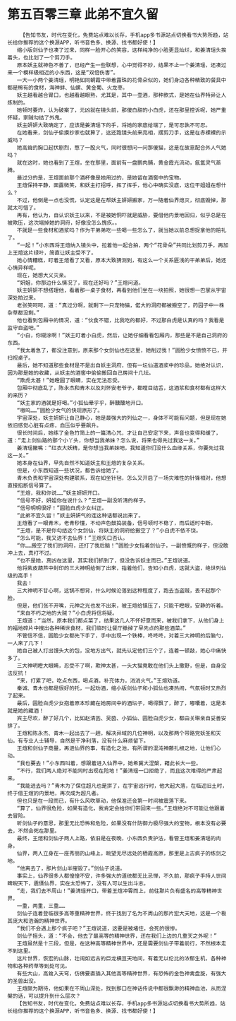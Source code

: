 # 第五百零三章 此弟不宜久留
        【告知书友，时代在变化，免费站点难以长存，手机app多书源站点切换看书大势所趋，站长给你推荐的这个换源APP，听书音色多、换源、找书都好使！】
       缩小版剑仙子也凑了过来，同样一脸开心的笑容，这样纯净的小脸更显灿烂，和姜清瑶头挨着头，也比划了一个剪刀手。
       原本妖主就神色不善了，已经产生一些联想，心中觉得不妙，结果不止一个姜清瑶，还凑过来一个模样极相近的小东西，这是“双倍伤害”。
       一大一小两个姜清瑶，明艳如同朝霞中带着露珠的花骨朵似的，她们身边各种精致的餐具中都是稀有的食材，海神蚌、仙螺、黄金葡、火龙枣。
       妖主越看越合胃口，也越看越眼熟，尤其是，其中一壶酒，那种款式，是她在仙界特异让人炼制的。
       她顿时要炸，认为破案了，元凶就在镜头前，那傻白甜的小白虎，还在那里控诉呢，她严重怀疑，家贼勾结了外鬼。
       妖主妍妍大致确定了，应该是姜清瑶下的手，将她的家底给端了，是可忍孰不可忍。
       在她看来，剑仙子偷摸抄家也就算了，这还跑镜头前来亮相，摆剪刀手，这是在赤裸裸的示威吗？
       她高耸的胸口起伏剧烈，憋了一股火气，同时很想问一问那傻猫，这是在故意配合外人气她吗？
       就在这时，她也看到了王煊，坐在那里，面前有一盘鹏肉脯，黄金霞光流动，氤氲灵气蒸腾。
       最过分的是，王煊面前那个酒杯像是她用过的，是她留在酒窖中的宝物。
       王煊保持平静，面露微笑，和妖主打招呼，挥了挥手，他心中确实没底，这位干姐姐在想什么？
       不过，他倒是一点也没慌，认定这是在帮妖主妍妍搬家，万一随着仙界熄灭，彻底毁掉，那就太可惜了。
       再有，他认为，自认识妖主以来，不是被她恫吓就是威胁，要借他内景地回归，似乎总是在被欺压，这次端掉她的洞府，好像没怎么愧疚。。
       不就是一些食材和酒浆吗？作为干弟弟吃一些喝一些怎么了，就当她以前总想捉拿他的赔礼了。
       “一起！”小东西将王煊纳入镜头中，拉着他一起合拍，两个“花骨朵”共同比划剪刀手，再加上王煊这片绿叶，简直让妖主受不了。
       她心情糟糕，盯着王煊看了又看，原本大致猜测到，有这么一个关系匪浅的干弟弟后，她还心情异样呢。
       现在，她想大义灭亲。
       “妍姐，你那边什么情况了，现在还好吗？”王煊问道。
       妖主妍妍不想搭理他，看着那一桌子食材，再看到他们坐在一块拍照，她很想一巴掌从宇宙深处拍过来。
       老张笑呵呵，道：“真过分啊，就剩下一只宠物猫，偌大的洞府都被搬空了，药园子中一株杂草都没剩。”
       他也看到包厢中的情况，道：“伙食不错，比我吃的都好，不过那白虎是认真的吗？我看是监守自盗吧。”
       “小白，你糊涂啊！”妖主盯着小白虎，然后，让她仔细看看包厢内，那些是不是自己洞府的东西。
       “我太着急了，都没注意到，原来那个女剑仙也在这里，她削过我！”圆脸少女愤愤不已，并扫视桌子。
       最后，她不知道那些食材是不是出自妖主洞府，但有一坛仙道酒浆中的珍品，她绝对认识，因为那是她的收藏，从妖主的酒窖中偷偷搬回自己房间十几坛。
       “欺虎太甚！”她瞪圆了眼睛，实在无法忍受。
       包厢中彻底乱了，陈永杰和青木以及刘怀安老爷子，都瞠目结舌，这酒浆和食材都有这样大的来历？
       “妖主家的酒就是好喝。”小狐仙晕乎乎，醉醺醺地开口。
       “嗷呜……”圆脸少女气的快现原形了。
       宇宙深处，妖主妍妍让自己静心，她是最强大的列仙之一，身体不可能有问题，但是现在她依旧感觉心脏有点疼，血压似乎要飙升。
       很长时间后，她练了金色竹简上的一篇清心咒，才让自己安定下来，声音也变得和缓了，道：“走上剑仙路的那个小丫头，你想当我弟妹？怎么说，将来也得先过我这一关。”
       姜清瑶撇嘴：“红衣大妖精，是你想当我弟妹吧，我知道你们没什么血缘关系，你要先过我这一关。”
       她本身在仙界，早先自然不知道妖主和王煊的复杂关系。
       但是，小东西知道一些状况，都告诉给她了。
       青木负责和宇宙深处构建联系，现在如坐针毡，怎么又开启了一场灾难性的针锋相对，他想直接掐断信号算了。
       “王煊，我和你说……”妖主妍妍开口。
       “信号不好，妍姐你在说什么？”王煊一副没听清的样子。
       “信号明明很好！”圆脸白虎少女纠正。
       “此弟不宜久留！”妖主妍妍气的连这种话都说出来了。
       王煊看了一眼青木，老青秒懂，不动声色鼓捣装备，信号顿时不稳了，而后适时中断。
       “王煊，是不是你勾结这个女剑仙，将妖主的洞府给搬空了？”小白虎不依不饶。
       “怎么可能，我又进不去仙界！”王煊矢口否认。
       “你……搬空了我们的洞府，还打了我后脑！”圆脸少女指着剑仙子，一副愤慨的样子，但没敢冲上去，真打不过。
       “也不是她，真凶在这里，其实我们抓到了，但没告诉妖主而已。”王煊说道。
       他将紫皮葫芦中封印的三大神明给倒了出来，指着他们，告知小白虎，这就大盗，绝世列仙级的高手！
       我去！
       三大神明不甘心啊，这锅不想背，什么时候沦落到这种程度了，跑去当盗贼，丢不起那个脸。
       但是，他们张不开嘴，元神之光也发不出来，被王煊给镇压了，只能干瞪眼，安静的听着。
       “来自不朽之地的大贼？”小白虎将信将疑。
       王煊道：“当然，原本我们都点菜了，结果这几人不怀好意而来，被我们拿下，从他们身上的福地碎片中搜出各种稀世食材，我们临时让餐厅撤掉了早先点的那些酒菜。”
       不管信不信，圆脸少女都先下手了，手中出现一个铁棒，咚咚咚，对着三大神明的后脑勺，一人来了几下！
       她自己被人打出馒头大的包，没地方出气，就先认定他们三个了，连着一顿敲，她心中痛快多了。
       三大神明瞪大眼睛，忍受不了啊，欺神太甚，一头大猫竟敢在他们头上撒野，但是，自身没法反抗！
       “来，打累了吧，吃点东西，喝点酒，补充体力，消消火气。”王煊劝道。
       秦诚、青木也都是很好的托，一起劝酒，缩小版剑仙子和小狐仙也凑热闹，气氛顿时又热烈了起来。
       最后，圆脸白虎少女抱着原本珍藏在她房间中的酒坛子，喝得飘了，醉了，嘟囔着，这是本就是她的藏酒！
       宾主尽欢，醉了好几个，比如赵清菡、吴茵、小狐仙、圆脸白虎少女，都由关琳亲自妥善安排了。
       王煊和陈永杰、青木一起出去了一趟，解决异域的几位神明，以及那两个带路党妖圣和天仙，有专业人士辅导，自然是干净利落，没有什么麻烦留下。
       王煊和剑仙子商量，再进仙界的事，有造化之池，有所谓的混沌神藤扎根之地，让他们心动。
       “我也要去！”小东西叫着，想跟着进入仙界中，她希冀大涅槃，藉此长大一些。
       “不行，我们两人绝对不能同时出现在险地！”姜清瑶一口拒绝了，而且这次难得的严肃起来。
       “我能进去吗？”青木为了保住超凡也是拼了，在宇宙远行时，他大起大落，在临近旧土时，终于借王煊的内景地，再次成为超凡者。
       但也只是在一段而已，有什么风吹草动，他保准还会第一时间被震落下来。
       “算了，仙界很危险，如果有造化，我肯定会给你们带回来一些。”王煊绝对不可能让他跟着去冒险。
       听剑仙子的意思，那里无比恐怖和危险，如果没有什防御力极尽强大的宝物，根本没有必要去，不然会死在那里。
       最终，王煊和剑仙子两人上路，依旧是在夜晚，小东西负责护法，看管王煊和姜清瑶的肉身。
       仙界，两人立身在一座秀丽的山峰上，眺望无尽远处的栖霞高原，那里是上古疯子的练剑之地。
       “他离去了，那片剑山半摧毁了。”剑仙子说道。
       事实上，仙界很多人都惶惶不安，许多强大的道统都无比忌惮，不久前，那疯子手持人世间睥睨天下，震慑仙界，实在太恐怖了，没有人可以生出斗志。
       “走，我们去不周山！”姜清瑶开口，带着王煊冲霄而上，前往那片负有盛名的高等精神世界。
       一重，两重，三重……
       剑仙子连着登临很多高等重精神世界，终于找到了名为不周山的那片宏大天地，这是一个极其庞大和浩瀚的精神世界。
       “我们不会遇上那个疯子吧？”王煊说道，这要是被堵住，会死的很惨。
       剑仙子摇头，道：“不会，他去了最高等的精神世界，还在我们上边的几重天之外呢！”
       王煊虽然是十三段，但是，在这种高等精神世界中，还是需要剑仙子带着前行，不然根本走不到这里。
       这片世界，恢宏的山脉，壮阔如远古的巨龙横亘天地间，有着无以伦比的浓郁生机，各种神物和各种药草等到处可见。
       有些大山，高耸入天穹，仿佛要直插入其他高等精神世界，有恐怖的金色神禽盘旋，有强大的圣兽出没。
       王煊颇为期待，他如果在不周山深处，找到那口在神话传说中都很飘渺的精神血池，从而涅槃的话，可以提升到什么层次？
       【告知书友，时代在变化，免费站点难以长存，手机app多书源站点切换看书大势所趋，站长给你推荐的这个换源APP，听书音色多、换源、找书都好使！】